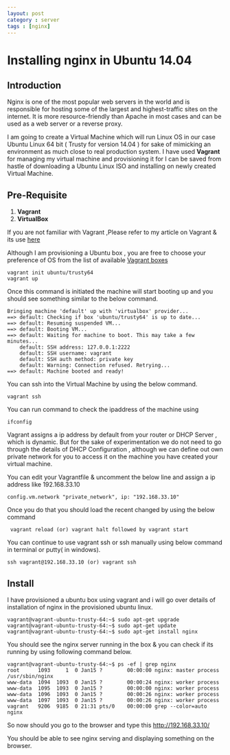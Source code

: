 ```yaml
---
layout: post
category : server
tags : [nginx]
---
```


# Installing nginx in Ubuntu 14.04 #

## Introduction ##

Nginx is one of the most popular web servers in the world and is responsible for hosting some of the largest and highest-traffic sites on the internet. It is more resource-friendly than Apache in most cases and can be used as a web server or a reverse proxy.

I am going to create a Virtual Machine which will run Linux OS in our case Ubuntu Linux 64 bit ( Trusty for version 14.04 ) for sake of mimicking an environment as much close to real production system. I have used __Vagrant__ for managing my virtual machine and provisioning it for I can be saved from hastle of downloading a Ubuntu Linux ISO and installing on newly created Virtual Machine. 

## Pre-Requisite ##
1. __Vagrant__
2. __VirtualBox__

If you are not familiar with Vagrant ,Please refer to my article on Vagrant & its use [here](http://karpra.github.io/devops/2014/09/19/introduction%20to%20vagrant/)

Although I am provisioning a Ubuntu box , you are free to choose your preference of OS from the list of available
[Vagrant boxes](http://www.vagrantbox.es/)

    vagrant init ubuntu/trusty64
    vagrant up
    
Once this command is initiated the machine will start booting up and you should see something similar to the below command.

    Bringing machine 'default' up with 'virtualbox' provider...
    ==> default: Checking if box 'ubuntu/trusty64' is up to date...
    ==> default: Resuming suspended VM...
    ==> default: Booting VM...
    ==> default: Waiting for machine to boot. This may take a few minutes...
        default: SSH address: 127.0.0.1:2222
        default: SSH username: vagrant
        default: SSH auth method: private key
        default: Warning: Connection refused. Retrying...
    ==> default: Machine booted and ready!

You can ssh into the Virtual Machine by using the below command.
		
	vagrant ssh

You can run command to check the ipaddress of the machine using
		
	ifconfig

Vagrant assigns a ip address by default from your router or DHCP Server , which is dynamic.
But for the sake of experimentation we do not need to go through the details of DHCP Configuration , although
we can define out own private network for you to access it on the machine you have created your virtual machine.
    
You can edit your Vagrantfile & uncomment the below line and assign a ip address like 192.168.33.10

    config.vm.network "private_network", ip: "192.168.33.10"
 
 Once you do that you should load the recent changed by using the below command
 
	 vagrant reload (or) vagrant halt followed by vagrant start

You can continue to use vagrant ssh or ssh manually using below command in terminal or putty( in windows).
    
	ssh vagrant@192.168.33.10 (or) vagrant ssh
    
##  Install ##

I have provisioned a ubuntu box using vagrant and i will go over details of installation of nginx in the provisioned ubuntu linux.

    vagrant@vagrant-ubuntu-trusty-64:~$ sudo apt-get upgrade
    vagrant@vagrant-ubuntu-trusty-64:~$ sudo apt-get update
    vagrant@vagrant-ubuntu-trusty-64:~$ sudo apt-get install nginx
    
You should see the nginx server running in the box & you can check if its running by using following command below.

    vagrant@vagrant-ubuntu-trusty-64:~$ ps -ef | grep nginx
    root      1093     1  0 Jan15 ?        00:00:00 nginx: master process /usr/sbin/nginx
    www-data  1094  1093  0 Jan15 ?        00:00:24 nginx: worker process
    www-data  1095  1093  0 Jan15 ?        00:00:00 nginx: worker process
    www-data  1096  1093  0 Jan15 ?        00:00:26 nginx: worker process
    www-data  1097  1093  0 Jan15 ?        00:00:26 nginx: worker process
    vagrant   9206  9185  0 21:31 pts/0    00:00:00 grep --color=auto nginx

So now should you go to the browser and type this http://192.168.33.10/

You should be able to see nginx serving and displaying something on the browser.
